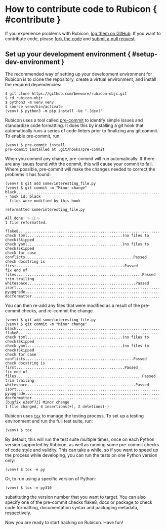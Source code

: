# How to contribute code to Rubicon { #contribute }

If you experience problems with Rubicon, [log them on
GitHub](https://github.com/beeware/rubicon-objc/issues). If you want to
contribute code, please [fork the
code](https://github.com/beeware/rubicon-objc) and [submit a pull
request](https://github.com/beeware/rubicon-objc/pulls).

## Set up your development environment { #setup-dev-environment }

The recommended way of setting up your development environment for
Rubicon is to clone the repository, create a virtual environment, and
install the required dependencies:

```console
$ git clone https://github.com/beeware/rubicon-objc.git
$ cd rubicon-objc
$ python3 -m venv venv
$ source venv/bin/activate
(venv) $ python3 -m pip install -Ue ".[dev]"
```

Rubicon uses a tool called [pre-commit](https://pre-commit.com) to
identify simple issues and standardize code formatting. It does this by
installing a git hook that automatically runs a series of code linters
prior to finalizing any git commit. To enable pre-commit, run:

```console
(venv) $ pre-commit install
pre-commit installed at .git/hooks/pre-commit
```

When you commit any change, pre-commit will run automatically. If there
are any issues found with the commit, this will cause your commit to
fail. Where possible, pre-commit will make the changes needed to correct
the problems it has found:

```console
(venv) $ git add some/interesting_file.py
(venv) $ git commit -m "Minor change"
black....................................................................Failed
- hook id: black
- files were modified by this hook

reformatted some/interesting_file.py

All done! ✨ 🍰 ✨
1 file reformatted.

flake8...................................................................Passed
check toml...........................................(no files to check)Skipped
check yaml...........................................(no files to check)Skipped
check for case conflicts.................................................Passed
check docstring is first.................................................Passed
fix end of files.........................................................Passed
trim trailing whitespace.................................................Passed
isort....................................................................Passed
pyupgrade................................................................Passed
docformatter.............................................................Passed
```

You can then re-add any files that were modified as a result of the
pre-commit checks, and re-commit the change.

```console
(venv) $ git add some/interesting_file.py
(venv) $ git commit -m "Minor change"
black....................................................................Passed
flake8...................................................................Passed
check toml...........................................(no files to check)Skipped
check yaml...........................................(no files to check)Skipped
check for case conflicts.................................................Passed
check docstring is first.................................................Passed
fix end of files.........................................................Passed
trim trailing whitespace.................................................Passed
isort....................................................................Passed
pyupgrade................................................................Passed
docformatter.............................................................Passed
[bugfix e3e0f73] Minor change
1 file changed, 4 insertions(+), 2 deletions(-)
```

Rubicon uses [`tox`](https://tox.wiki/en/latest/) to manage the testing
process. To set up a testing environment and run the full test suite,
run:

```console
(venv) $ tox
```

By default, this will run the test suite multiple times, once on each
Python version supported by Rubicon, as well as running some pre-commit
checks of code style and validity. This can take a while, so if you want
to speed up the process while developing, you can run the tests on one
Python version only:

```console
(venv) $ tox -e py
```

Or, to run using a specific version of Python:

```console
(venv) $ tox -e py310
```

substituting the version number that you want to target. You can also
specify one of the pre-commit checks
<span class="title-ref">flake8</span>,
<span class="title-ref">docs</span> or
<span class="title-ref">package</span> to check code formatting,
documentation syntax and packaging metadata, respectively.

Now you are ready to start hacking on Rubicon. Have fun!
